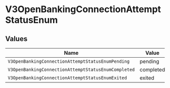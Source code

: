 # V3OpenBankingConnectionAttemptStatusEnum


## Values

| Name                                                | Value                                               |
| --------------------------------------------------- | --------------------------------------------------- |
| `V3OpenBankingConnectionAttemptStatusEnumPending`   | pending                                             |
| `V3OpenBankingConnectionAttemptStatusEnumCompleted` | completed                                           |
| `V3OpenBankingConnectionAttemptStatusEnumExited`    | exited                                              |